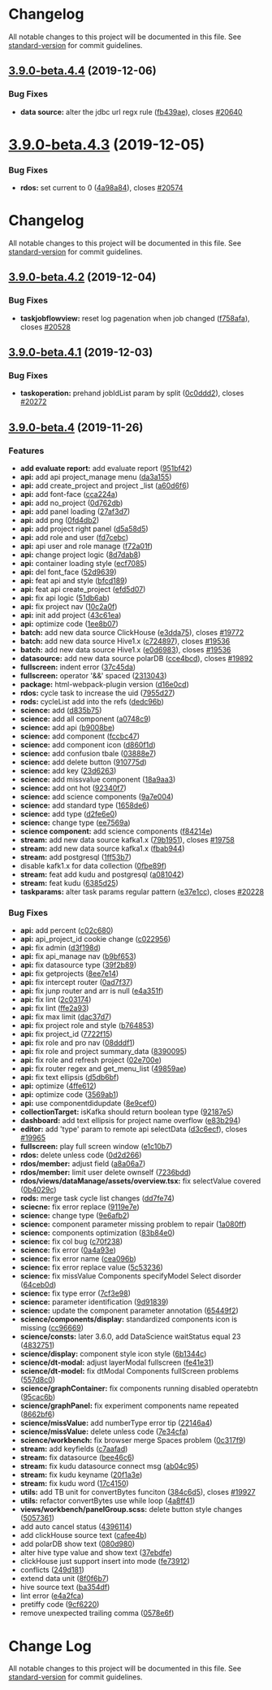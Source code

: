 # Changelog

All notable changes to this project will be documented in this file. See [standard-version](https://github.com/conventional-changelog/standard-version) for commit guidelines.

## [3.9.0-beta.4.4](http://git.dtstack.cn/dtstack/data-stack-web/compare/DTinsight_v3.9.0-beta.4.3...3.9.0-beta.4.4) (2019-12-06)


### Bug Fixes

* **data source:** alter the jdbc url regx rule ([fb439ae](http://git.dtstack.cn/dtstack/data-stack-web/commit/fb439ae03a92c15424556ed21143a03f19d66ead)), closes [#20640](http://redmine.prod.dtstack.cn/issues/20640)

<a name="3.9.0-beta.4.3"></a>
# [3.9.0-beta.4.3](http://git.dtstack.cn/dtstack/data-stack-web/compare/DTinsight_v3.9.0-beta.4.2...3.9.0-beta.4.3) (2019-12-05)


### Bug Fixes

* **rdos:** set current to 0 ([4a98a84](http://git.dtstack.cn/dtstack/data-stack-web/commits/4a98a84)), closes [#20574](http://redmine.prod.dtstack.cn/issues/20574)



# Changelog

All notable changes to this project will be documented in this file. See [standard-version](https://github.com/conventional-changelog/standard-version) for commit guidelines.

## [3.9.0-beta.4.2](http://git.dtstack.cn/dtstack/data-stack-web/compare/DTinsight_v3.9.0-beta.4.1...3.9.0-beta.4.2) (2019-12-04)


### Bug Fixes

* **taskjobflowview:** reset log pagenation when job changed ([f758afa](http://git.dtstack.cn/dtstack/data-stack-web/commit/f758afa4884830507bf92ba78ffff2fb1194c21b)), closes [#20528](http://redmine.prod.dtstack.cn/issues/20528)

## [3.9.0-beta.4.1](http://git.dtstack.cn/dtstack/data-stack-web/compare/DTinsight_v3.9.0-beta.4...3.9.0-beta.4.1) (2019-12-03)


### Bug Fixes

* **taskoperation:** prehand jobIdList param by split ([0c0ddd2](http://git.dtstack.cn/dtstack/data-stack-web/commit/0c0ddd2dc3f1bb41ae60a1bc07eb9ce6b2a796e8)), closes [#20272](http://redmine.prod.dtstack.cn/issues/20272)

## [3.9.0-beta.4](http://git.dtstack.cn/dtstack/data-stack-web/compare/DTinsight_v3.9.0-beta.3.1...3.9.0-beta.4) (2019-11-26)


### Features

* **add evaluate report:** add evaluate report ([951bf42](http://git.dtstack.cn/dtstack/data-stack-web/commit/951bf42e1614210d59b7f43cf6ac6835cc009bfa))
* **api:** add api project_manage menu ([da3a155](http://git.dtstack.cn/dtstack/data-stack-web/commit/da3a155cf4fc864d65b39a5f2672f54433bd7887))
* **api:** add create_project and project _list ([a60d6f6](http://git.dtstack.cn/dtstack/data-stack-web/commit/a60d6f604cdc7fdba95d37627b7190d44a7591e4))
* **api:** add font-face ([cca224a](http://git.dtstack.cn/dtstack/data-stack-web/commit/cca224a7f30861c4c031e72a8392aca4d065611f))
* **api:** add no_project ([0d762db](http://git.dtstack.cn/dtstack/data-stack-web/commit/0d762db80cea1dc897dc6168e9c136fce8027739))
* **api:** add panel loading ([27af3d7](http://git.dtstack.cn/dtstack/data-stack-web/commit/27af3d7b356aed5abc5869cd134d5be1963c0331))
* **api:** add png ([0fd4db2](http://git.dtstack.cn/dtstack/data-stack-web/commit/0fd4db25534f1004709c460bf9c137ab8b286d53))
* **api:** add project right panel ([d5a58d5](http://git.dtstack.cn/dtstack/data-stack-web/commit/d5a58d52bbca1c0ed20c5691d048b3af51578f5e))
* **api:** add role and user ([fd7cebc](http://git.dtstack.cn/dtstack/data-stack-web/commit/fd7cebc68cdf3dbcbe280520fcfed59539524a61))
* **api:** api user and role manage ([f72a01f](http://git.dtstack.cn/dtstack/data-stack-web/commit/f72a01fca1e7356e4748894114310297d7791d80))
* **api:** change project logic ([8d7dab8](http://git.dtstack.cn/dtstack/data-stack-web/commit/8d7dab8ff6fa96fef5f3434f4db0b64a45cb4f35))
* **api:** container loading style ([ecf7085](http://git.dtstack.cn/dtstack/data-stack-web/commit/ecf708591c450b5d88f33120c964f5c93218d4e1))
* **api:** del font_face ([52d9639](http://git.dtstack.cn/dtstack/data-stack-web/commit/52d9639523ea66e5838d6467af2d5b905624f251))
* **api:** feat api and style ([bfcd189](http://git.dtstack.cn/dtstack/data-stack-web/commit/bfcd18922fd26453120b53b739a67d0ca085c337))
* **api:** feat api create_project ([efd5d07](http://git.dtstack.cn/dtstack/data-stack-web/commit/efd5d0787cd5a8963e4cec7d69a84d51e777305f))
* **api:** fix api logic ([51db6ab](http://git.dtstack.cn/dtstack/data-stack-web/commit/51db6abe6478a48d0fef202b54b7d922337167d3))
* **api:** fix project nav ([10c2a0f](http://git.dtstack.cn/dtstack/data-stack-web/commit/10c2a0f07481857816b7bef933cc2cf935df7c2a))
* **api:** init add project ([43c61ea](http://git.dtstack.cn/dtstack/data-stack-web/commit/43c61ea053d1b0a1607979419ce0e3d7704df513))
* **api:** optimize code ([1ee8b07](http://git.dtstack.cn/dtstack/data-stack-web/commit/1ee8b079e13c7ba1295e26b22ef7a57a064e4e1b))
* **batch:** add new data source ClickHouse ([e3dda75](http://git.dtstack.cn/dtstack/data-stack-web/commit/e3dda757bfd2903e13a029d846e4d1450aefcccf)), closes [#19772](http://redmine.prod.dtstack.cn/issues/19772)
* **batch:** add new data source Hive1.x ([c724897](http://git.dtstack.cn/dtstack/data-stack-web/commit/c724897b3d6f1308fbbd7c8fb6aef85cb3994436)), closes [#19536](http://redmine.prod.dtstack.cn/issues/19536)
* **batch:** add new data source Hive1.x ([e0d6983](http://git.dtstack.cn/dtstack/data-stack-web/commit/e0d6983cc7c2b5a4ffb81825cbbc35f3bfd382ee)), closes [#19536](http://redmine.prod.dtstack.cn/issues/19536)
* **datasource:** add new data source polarDB ([cce4bcd](http://git.dtstack.cn/dtstack/data-stack-web/commit/cce4bcded574e844120b7ccd897aaf8278602b67)), closes [#19892](http://redmine.prod.dtstack.cn/issues/19892)
* **fullscreen:** indent error ([37c45da](http://git.dtstack.cn/dtstack/data-stack-web/commit/37c45dacfc2837cbc6efdee2df7d9d3cfe83e852))
* **fullscreen:** operator '&&' spaced ([2313043](http://git.dtstack.cn/dtstack/data-stack-web/commit/2313043b88ca4c7ce998352e8f1e846022ab343f))
* **package:** html-webpack-plugin version ([d16e0cd](http://git.dtstack.cn/dtstack/data-stack-web/commit/d16e0cda3bc882f4133e8b502fbd2f69faf596a3))
* **rdos:** cycle task to increase the uid ([7955d27](http://git.dtstack.cn/dtstack/data-stack-web/commit/7955d270981a69f2ec8e466d50ed82a3a51e1104))
* **rods:** cycleList add into the refs ([dedc96b](http://git.dtstack.cn/dtstack/data-stack-web/commit/dedc96b510609080ef9eb042497bff47eb96e940))
* **science:** add ([d835b75](http://git.dtstack.cn/dtstack/data-stack-web/commit/d835b7519f9e284e215c8c324f8bab4503cac782))
* **science:** add all component ([a0748c9](http://git.dtstack.cn/dtstack/data-stack-web/commit/a0748c90f65950b94198132adcb6c53e603339cd))
* **science:** add api ([b9008be](http://git.dtstack.cn/dtstack/data-stack-web/commit/b9008be6fca90a78fb7c26dbd51cade4177c6ba8))
* **science:** add component ([fccbc47](http://git.dtstack.cn/dtstack/data-stack-web/commit/fccbc47a11b99941daff6846a468291089491695))
* **science:** add component icon ([d860f1d](http://git.dtstack.cn/dtstack/data-stack-web/commit/d860f1d17f7116845df5a68d4843f4726c3e0035))
* **science:** add confusion tbale ([03888e7](http://git.dtstack.cn/dtstack/data-stack-web/commit/03888e7ae16ac21b243f980312598316b2f3e145))
* **science:** add delete button ([910775d](http://git.dtstack.cn/dtstack/data-stack-web/commit/910775d8fa99aa0e916289a8f4eaca1ec2590130))
* **science:** add key ([23d6263](http://git.dtstack.cn/dtstack/data-stack-web/commit/23d626337202d6c5b1335f4f814185c0c5b8e2a4))
* **science:** add missvalue component ([18a9aa3](http://git.dtstack.cn/dtstack/data-stack-web/commit/18a9aa3cb6d5b057e2c8eec725b048e4b1563a6b))
* **science:** add ont hot ([92340f7](http://git.dtstack.cn/dtstack/data-stack-web/commit/92340f73951e405600646c4b7a4139ba29c7dfa8))
* **science:** add science components ([9a7e004](http://git.dtstack.cn/dtstack/data-stack-web/commit/9a7e004586c9feb282a6d4028545bd2d8cf10721))
* **science:** add standard type ([1658de6](http://git.dtstack.cn/dtstack/data-stack-web/commit/1658de66cfe523f01747ccb06d997243e349fb7c))
* **science:** add type ([d2fe6e0](http://git.dtstack.cn/dtstack/data-stack-web/commit/d2fe6e046959e37a2db85722bde7f640093b44cc))
* **science:** change type ([ee7569a](http://git.dtstack.cn/dtstack/data-stack-web/commit/ee7569a373b7b6f8b6bb90d62003cd73c47c3fdc))
* **science component:** add science components ([f84214e](http://git.dtstack.cn/dtstack/data-stack-web/commit/f84214ebb2879a04ff91c705da683f7ad4a67f48))
* **stream:** add new data source kafka1.x ([79b1951](http://git.dtstack.cn/dtstack/data-stack-web/commit/79b1951b36a490f1c15c1c6002e0d82e6f7e5f38)), closes [#19758](http://redmine.prod.dtstack.cn/issues/19758)
* **stream:** add new data source kafka1.x ([fbab944](http://git.dtstack.cn/dtstack/data-stack-web/commit/fbab94400fb5fbbc3f5a68ef9016a0586da42e10))
* **stream:** add postgresql ([1ff53b7](http://git.dtstack.cn/dtstack/data-stack-web/commit/1ff53b73a8aa29c2ec10a1cc56db815ecb181a67))
* disable kafk1.x for data collection ([0fbe89f](http://git.dtstack.cn/dtstack/data-stack-web/commit/0fbe89f5bf77989d303b10b6df3e64f00453441b))
* **stream:** feat add kudu and postgresql ([a081042](http://git.dtstack.cn/dtstack/data-stack-web/commit/a0810428223d62dedf9513c70901e32ccbfc53f4))
* **stream:** feat kudu ([6385d25](http://git.dtstack.cn/dtstack/data-stack-web/commit/6385d25b556641a1e118225409bd325ff9365a88))
* **taskparams:** alter task params regular pattern ([e37e1cc](http://git.dtstack.cn/dtstack/data-stack-web/commit/e37e1ccf2006009eff35f50383a8fef4ab13ba46)), closes [#20228](http://redmine.prod.dtstack.cn/issues/20228)


### Bug Fixes

* **api:** add percent ([c02c680](http://git.dtstack.cn/dtstack/data-stack-web/commit/c02c680a0c61303f66e7b1c68e006750f268b6c5))
* **api:** api_project_id cookie  change ([c022956](http://git.dtstack.cn/dtstack/data-stack-web/commit/c022956a79f14dac8d7e25420626475bf919faf9))
* **api:** fix admin ([d3f198d](http://git.dtstack.cn/dtstack/data-stack-web/commit/d3f198ded0c375c90f21137b5b894463634fbe23))
* **api:** fix api_manage nav ([b9bf653](http://git.dtstack.cn/dtstack/data-stack-web/commit/b9bf65310c0fefc7afb8e6641640051eb9648376))
* **api:** fix datasource type ([39f2b89](http://git.dtstack.cn/dtstack/data-stack-web/commit/39f2b89c48abcc3983f37c878ac6493cfa8c7cdc))
* **api:** fix getprojects ([8ee7e14](http://git.dtstack.cn/dtstack/data-stack-web/commit/8ee7e1445ad4513cf77a426809a59a20e9797747))
* **api:** fix intercept router ([0ad7f37](http://git.dtstack.cn/dtstack/data-stack-web/commit/0ad7f37e18719cd79330ca7c25a70844531e2129))
* **api:** fix junp router and arr is null ([e4a351f](http://git.dtstack.cn/dtstack/data-stack-web/commit/e4a351f180ff88566350da8c33faf561523652a3))
* **api:** fix lint ([2c03174](http://git.dtstack.cn/dtstack/data-stack-web/commit/2c0317410e05d3eb10c409321f617d2bdf587880))
* **api:** fix lint ([ffe2a93](http://git.dtstack.cn/dtstack/data-stack-web/commit/ffe2a93caa449379ee97ec7c21d520c46d983705))
* **api:** fix max limit ([dac37d7](http://git.dtstack.cn/dtstack/data-stack-web/commit/dac37d78f457ab1ec3b5ddddd8e77e1831eb179d))
* **api:** fix project role and style ([b764853](http://git.dtstack.cn/dtstack/data-stack-web/commit/b764853f61e4612d34bf09e6216ec1f7332bbe88))
* **api:** fix project_id ([7722f15](http://git.dtstack.cn/dtstack/data-stack-web/commit/7722f1525b4040893313a82f824e1e2011076d0c))
* **api:** fix role and pro nav ([08dddf1](http://git.dtstack.cn/dtstack/data-stack-web/commit/08dddf1d2b9bd97d73ac61cfb6b47c3ee7df5703))
* **api:** fix role and project summary_data ([8390095](http://git.dtstack.cn/dtstack/data-stack-web/commit/83900956376c80526d6df6ea87af20ace7718532))
* **api:** fix role and refresh project ([02e700e](http://git.dtstack.cn/dtstack/data-stack-web/commit/02e700ee87c615940c425004ad88c418e86448b7))
* **api:** fix router regex and get_menu_list ([49859ae](http://git.dtstack.cn/dtstack/data-stack-web/commit/49859aed7a5914d2b28dcb9ad58c4a72a1bf668d))
* **api:** fix text ellipsis ([d5db6bf](http://git.dtstack.cn/dtstack/data-stack-web/commit/d5db6bf9afe1714ff611dd22508c671b64065c44))
* **api:** optimize ([4ffe612](http://git.dtstack.cn/dtstack/data-stack-web/commit/4ffe612a6656110d28a2c12192f1304a639c2d3c))
* **api:** optimize code ([3569ab1](http://git.dtstack.cn/dtstack/data-stack-web/commit/3569ab1e76e31323a7d58385b62442a18026f70e))
* **api:** use componentdidupdate ([8e9cef0](http://git.dtstack.cn/dtstack/data-stack-web/commit/8e9cef02ccbdf2d316399db8f7826d348e65b349))
* **collectionTarget:** isKafka should return boolean type ([92187e5](http://git.dtstack.cn/dtstack/data-stack-web/commit/92187e50fe6e9615671b22a3431ee75a8754bf64))
* **dashboard:** add text ellipsis for project name overflow ([e83b294](http://git.dtstack.cn/dtstack/data-stack-web/commit/e83b2947e8ddf4757038c242ff7e423c4ee62634))
* **editor:** add 'type' param to remote api selectData ([d3c6ecf](http://git.dtstack.cn/dtstack/data-stack-web/commit/d3c6ecf7cc5f86d008d735fbe771fcba809ffe8c)), closes [#19965](http://redmine.prod.dtstack.cn/issues/19965)
* **fullscreen:** play full screen window ([e1c10b7](http://git.dtstack.cn/dtstack/data-stack-web/commit/e1c10b72e171a6fc1b1273e1b07d1d0c0729d119))
* **rdos:** delete unless code ([0d2d266](http://git.dtstack.cn/dtstack/data-stack-web/commit/0d2d266e046b56e35f03cb74097ec462d599fcf4))
* **rdos/member:** adjust field ([a8a06a7](http://git.dtstack.cn/dtstack/data-stack-web/commit/a8a06a7fafe124903ec8abb5370a19706baaf13b))
* **rdos/member:** limit user delete ownself ([7236bdd](http://git.dtstack.cn/dtstack/data-stack-web/commit/7236bddcac6bb33ed36054ce5a4d32d33556f745))
* **rdos/views/dataManage/assets/overview.tsx:** fix selectValue covered ([0b4029c](http://git.dtstack.cn/dtstack/data-stack-web/commit/0b4029cdcee59155cb76b2ca82c5cbe93917b268))
* **rods:** merge task cycle list changes ([dd7fe74](http://git.dtstack.cn/dtstack/data-stack-web/commit/dd7fe74848271aab24d8b28be3e7db5e0c69f4ab))
* **sciecne:** fix error replace ([9119e7e](http://git.dtstack.cn/dtstack/data-stack-web/commit/9119e7e064b153317b3eac7883e24d4b9571aa94))
* **science:** change type ([9e6afb2](http://git.dtstack.cn/dtstack/data-stack-web/commit/9e6afb274327fea3d0de9727ee28f4f018d1c556))
* **science:** component parameter missing problem to repair ([1a080ff](http://git.dtstack.cn/dtstack/data-stack-web/commit/1a080ff9ccdbff639471583604d0b6a513abfa81))
* **science:** components optimization ([83b84e0](http://git.dtstack.cn/dtstack/data-stack-web/commit/83b84e00ce4c2c5410204e8e254180feecb977d1))
* **science:** fix col bug ([c70f238](http://git.dtstack.cn/dtstack/data-stack-web/commit/c70f2389e0c47439b1cdfbe4f316d6efd3d258ff))
* **science:** fix error ([0a4a93e](http://git.dtstack.cn/dtstack/data-stack-web/commit/0a4a93ebe1268fb537788ad30db6a263c7a83bcb))
* **science:** fix error name ([cea096b](http://git.dtstack.cn/dtstack/data-stack-web/commit/cea096bd5fff2ca40718d5b0d59fbf4e4d7b0867))
* **science:** fix error replace value ([5c53236](http://git.dtstack.cn/dtstack/data-stack-web/commit/5c53236936696095f461ea7903ed0f0cacf909f2))
* **science:** fix missValue Components specifyModel Select disorder ([64ceb0d](http://git.dtstack.cn/dtstack/data-stack-web/commit/64ceb0d8efeccb7fb83b62c82a4c1fd0c7981c77))
* **science:** fix type error ([7cf3e98](http://git.dtstack.cn/dtstack/data-stack-web/commit/7cf3e985f43d03d4bd2a1be2bf642a8944a077d2))
* **science:** parameter identification ([9d91839](http://git.dtstack.cn/dtstack/data-stack-web/commit/9d91839057982785f11028b5a204bcbc082b7242))
* **science:** update the component parameter annotation ([65449f2](http://git.dtstack.cn/dtstack/data-stack-web/commit/65449f25db4c7af071390b8d0d9d7600c36ff816))
* **science/components/display:** standardized components icon is missing ([cc96669](http://git.dtstack.cn/dtstack/data-stack-web/commit/cc96669d49fc9f84a305ecdf5264073f0314e575))
* **science/consts:** later 3.6.0, add DataScience waitStatus equal 23 ([4832751](http://git.dtstack.cn/dtstack/data-stack-web/commit/4832751729ef2be28c3b6569c546cc9c3bcc1e1e))
* **science/display:** component style icon style ([6b1344c](http://git.dtstack.cn/dtstack/data-stack-web/commit/6b1344cad0a2babea473186921f4c6964b005572))
* **science/dt-modal:** adjust layerModal fullscreen ([fe41e31](http://git.dtstack.cn/dtstack/data-stack-web/commit/fe41e31559e10ccc70f151fe527f94b035a95823))
* **science/dt-model:** fix dtModal Components fullScreen problems ([557d8c0](http://git.dtstack.cn/dtstack/data-stack-web/commit/557d8c0fdc015005f9f61e0a1022c07ab410c72c))
* **science/graphContainer:** fix components running disabled operatebtn ([95cac6b](http://git.dtstack.cn/dtstack/data-stack-web/commit/95cac6be502f0d44b17b5634358ce150c54d6283))
* **science/graphPanel:** fix experiment components name repeated ([8662bf6](http://git.dtstack.cn/dtstack/data-stack-web/commit/8662bf6e3ab1d06bcd16f6e0d34d98a8e3ecbdfc))
* **science/missValue:** add numberType error tip ([22146a4](http://git.dtstack.cn/dtstack/data-stack-web/commit/22146a4ac940af40e7fb3a7ace9a04e5aee5ecb9))
* **science/missValue:** delete unless code ([7e34cfa](http://git.dtstack.cn/dtstack/data-stack-web/commit/7e34cfa12d1d2df32b570b5a84f098e5db12b004))
* **science/workbench:** fix browser merge Spaces problem ([0c317f9](http://git.dtstack.cn/dtstack/data-stack-web/commit/0c317f9e4cb85e77374bb1050cbba2a60e3440b8))
* **stream:** add keyfields ([c7aafad](http://git.dtstack.cn/dtstack/data-stack-web/commit/c7aafadf68dbc6e49d7d6942d19620343fbe370a))
* **stream:** fix datasource ([bee46c6](http://git.dtstack.cn/dtstack/data-stack-web/commit/bee46c6fee9cc1babf59e5366ed9f807b8540037))
* **stream:** fix kudu datasource connect msg ([ab04c95](http://git.dtstack.cn/dtstack/data-stack-web/commit/ab04c9578a46f717396a910d051a933ba1e038ee))
* **stream:** fix kudu keyname ([20f1a3e](http://git.dtstack.cn/dtstack/data-stack-web/commit/20f1a3ee8e9a7cd7f1e485f13c87b11ed2d11afc))
* **stream:** fix kudu word ([17c4150](http://git.dtstack.cn/dtstack/data-stack-web/commit/17c415037fcd2f19e4cd90c8e637ae14b06b7313))
* **utils:** add TB unit for convertBytes funciton ([384c6d5](http://git.dtstack.cn/dtstack/data-stack-web/commit/384c6d502653452baaafec867bb4e735d7fbc486)), closes [#19927](http://redmine.prod.dtstack.cn/issues/19927)
* **utils:** refactor convertBytes use while loop ([4a8ff41](http://git.dtstack.cn/dtstack/data-stack-web/commit/4a8ff412e9a21d1832dd4ddd20b131580a0ab139))
* **views/workbench/panelGroup.scss:** delete button style changes ([5057361](http://git.dtstack.cn/dtstack/data-stack-web/commit/505736147451068a53179ba8f08a69565a462f56))
* add auto cancel status ([4396114](http://git.dtstack.cn/dtstack/data-stack-web/commit/4396114bb5d932928cc4658a847b4807f16639c0))
* add clickHouse source text ([cafee4b](http://git.dtstack.cn/dtstack/data-stack-web/commit/cafee4b6df3b4b053775c2ee111db4c2ed8838df))
* add polarDB show text ([080d980](http://git.dtstack.cn/dtstack/data-stack-web/commit/080d980de9c9e9ce89779852d5a66513546dca81))
* alter hive type value and show text ([37ebdfe](http://git.dtstack.cn/dtstack/data-stack-web/commit/37ebdfe80413ed989ff570410774fa06df852de8))
* clickHouse just support insert into mode ([fe73912](http://git.dtstack.cn/dtstack/data-stack-web/commit/fe7391298077e144a68774ee5c14b4f1f8ab7ec2))
* conflicts ([249d181](http://git.dtstack.cn/dtstack/data-stack-web/commit/249d1810684c5815fc66529a30a096939efac481))
* extend data unit ([8f0f6b7](http://git.dtstack.cn/dtstack/data-stack-web/commit/8f0f6b7dc309f0c10aee944666139a2529b8ea73))
* hive source text ([ba354df](http://git.dtstack.cn/dtstack/data-stack-web/commit/ba354df3ed0c9efe85ee5d49ff020f4d7f8bc5d7))
* lint error ([e4a2fca](http://git.dtstack.cn/dtstack/data-stack-web/commit/e4a2fca731c44239e531407fd64f89dd62c0e991))
* pretiffy code ([9cf6220](http://git.dtstack.cn/dtstack/data-stack-web/commit/9cf62207c2684d46a9b600c161bc98d634b2dfb8))
* remove unexpected trailing comma ([0578e6f](http://git.dtstack.cn/dtstack/data-stack-web/commit/0578e6fb02242f39e44290a8ee3dc7b447c4db48))

# Change Log

All notable changes to this project will be documented in this file. See [standard-version](https://github.com/conventional-changelog/standard-version) for commit guidelines.
